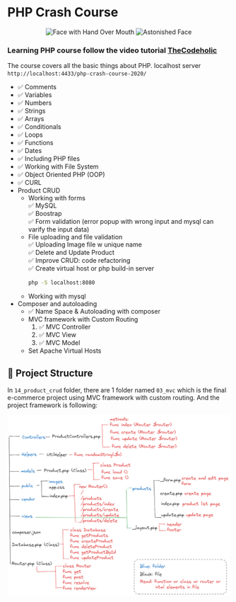 # PHP Crash Course

<div align="center">
<img src="https://user-images.githubusercontent.com/74038190/216124356-9c152f5b-554d-400c-a2f3-84f0f0b9a627.png" alt="Face with Hand Over Mouth" width="120" />
<img src="https://user-images.githubusercontent.com/74038190/216124372-27597c2f-74d4-4cef-993c-b27cab2ddc7f.png" alt="Astonished Face" width="120" />
</div>

### Learning PHP course follow the video tutorial [TheCodeholic](https://www.youtube.com/watch?v=2eebptXfEvw&t=907s&ab_channel=TraversyMedia)

The course covers all the basic things about PHP.
localhost server `http://localhost:4433/php-crash-course-2020/`

- ✅ Comments
- ✅ Variables
- ✅ Numbers
- ✅ Strings
- ✅ Arrays
- ✅ Conditionals
- ✅ Loops
- ✅ Functions
- ✅ Dates
- ✅ Including PHP files
- ✅ Working with File System
- ✅ Object Oriented PHP (OOP)
- ✅ CURL
- Product CRUD
  - Working with forms <br>
    ✅ MySQL <br>
    ✅ Boostrap <br>
    ✅ Form validation (error popup with wrong input and mysql can varify the input data) <br>
  - File uploading and file validation <br>
    ✅ Uploading Image file w unique name<br>
    ✅ Delete and Update Product <br>
    ✅ Improve CRUD: code refactoring <br>
    ✅ Create virtual host or php build-in server <br>
    ```bash
    php -S localhost:8080
    ```
  - Working with mysql
- Composer and autoloading <br>
  - ✅ Name Space & Autoloading with composer <br>
  - MVC framework with Custom Routing <br>
    1. ✅ MVC Controller <br>
    2. ✅ MVC View <br>
    3. ✅ MVC Model <br>
  - Set Apache Virtual Hosts <br>

## 📝 Project Structure

In `14_product_crud` folder, there are 1 folder named `03_mvc` which is the final e-commerce project using MVC framework with custom routing. And the project framework is following: <br>

<img
style="display: block;
margin-left: auto;
margin-right: auto;"
src="framework2.png"
alt="framework">
</img> <br>

